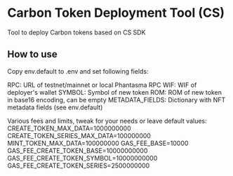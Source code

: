 # Carbon Token Deployment Tool (CS)
Tool to deploy Carbon tokens based on CS SDK

## How to use

Copy env.default to .env and set following fields:

RPC: URL of testnet/mainnet or local Phantasma RPC
WIF: WIF of deployer's wallet
SYMBOL: Symbol of new token
ROM: ROM of new token in base16 encoding, can be empty
METADATA_FIELDS: Dictionary with NFT metadata fields (see env.default)

Various fees and limits, tweak for your needs or leave default values:
CREATE_TOKEN_MAX_DATA=1000000000
CREATE_TOKEN_SERIES_MAX_DATA=100000000
MINT_TOKEN_MAX_DATA=100000000
GAS_FEE_BASE=10000
GAS_FEE_CREATE_TOKEN_BASE=10000000000
GAS_FEE_CREATE_TOKEN_SYMBOL=10000000000
GAS_FEE_CREATE_TOKEN_SERIES=2500000000

